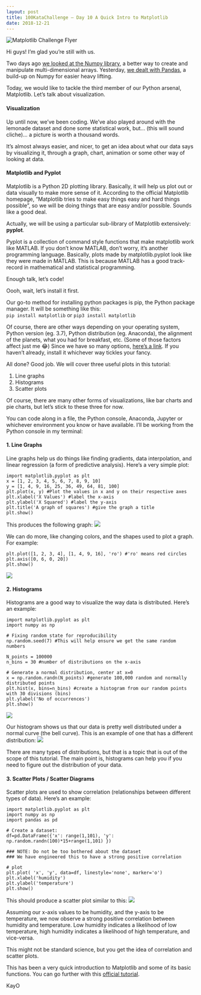 ```yaml
---
layout: post
title: 100KataChallenge — Day 10 A Quick Intro to Matplotlib
date: 2018-12-21
---
```


![Matplotlib Challenge Flyer](https://miro.medium.com/max/1100/0*cdsWxmW68QHdtH5i.png)

Hi guys! I’m glad you’re still with us.

Two days ago [we looked at the Numpy library](https://medium.com/@ngunyimacharia/day-8-sliding-into-numpy-f59989e7bfcd), a better way to create and manipulate multi-dimensional arrays. Yesterday, [we dealt with Pandas](https://medium.com/@wilbusaka/a-gentle-introduction-to-pandas-5ed17421a59d), a build-up on Numpy for easier heavy lifting.

Today, we would like to tackle the third member of our Python arsenal, Matplotlib. Let’s talk about visualization.

#### Visualization
Up until now, we’ve been coding. We’ve also played around with the lemonade dataset and done some statistical work, but… (this will sound cliche)… a picture is worth a thousand words.

It’s almost always easier, and nicer, to get an idea about what our data says by visualizing it, through a graph, chart, animation or some other way of looking at data.

#### Matplotlib and Pyplot
Matplotlib is a Python 2D plotting library. Basically, it will help us plot out or data visually to make more sense of it. According to the official Matplotlib homepage, “Matplotlib tries to make easy things easy and hard things possible”, so we will be doing things that are easy and/or possible. Sounds like a good deal.

Actually, we will be using a particular sub-library of Matplotlib extensively: **pyplot**.

Pyplot is a collection of command style functions that make matplotlib work like MATLAB. If you don’t know MATLAB, don’t worry, it’s another programming language. Basically, plots made by matplotlib.pyplot look like they were made in MATLAB. This is because MATLAB has a good track-record in mathematical and statistical programming.

Enough talk, let’s code!

Oooh, wait, let’s install it first.

Our go-to method for installing python packages is pip, the Python package manager. It will be something like this:  
`pip install matplotlib` or `pip3 install matplotlib`

Of course, there are other ways depending on your operating system, Python version (eg. 3.7), Python distribution (eg. Anaconda), the alignment of the planets, what you had for breakfast, etc. (Some of those factors affect just me 😂)
Since we have so many options, [here’s a link](https://matplotlib.org/2.0.2/users/installing.html). If you haven’t already, install it whichever way tickles your fancy.

All done? Good job. We will cover three useful plots in this tutorial:
1. Line graphs
2. Histograms
3. Scatter plots

Of course, there are many other forms of visualizations, like bar charts and pie charts, but let’s stick to these three for now.

You can code along in a file, the Python console, Anaconda, Jupyter or whichever environment you know or have available. I’ll be working from the Python console in my terminal:

#### 1. Line Graphs
Line graphs help us do things like finding gradients, data interpolation, and linear regression (a form of predictive analysis). Here’s a very simple plot:
```
import matplotlib.pyplot as plt
x = [1, 2, 3, 4, 5, 6, 7, 8, 9, 10]
y = [1, 4, 9, 16, 25, 36, 49, 64, 81, 100]
plt.plot(x, y) #Plot the values in x and y on their respective axes
plt.xlabel('X Values') #label the x-axis
plt.ylabel('X Squared') #label the y-axis
plt.title('A graph of squares') #give the graph a title
plt.show()
```

This produces the following graph:
![](https://miro.medium.com/max/828/0*BJhIAnBgartu92KJ.png)

We can do more, like changing colors, and the shapes used to plot a graph. For example:
```
plt.plot([1, 2, 3, 4], [1, 4, 9, 16], 'ro') #'ro' means red circles
plt.axis([0, 6, 0, 20])
plt.show()
```
![](https://miro.medium.com/max/828/0*LM7N29Ty6waRuYGd.png)

#### 2. Histograms
Histograms are a good way to visualize the way data is distributed. Here’s an example:
```
import matplotlib.pyplot as plt
import numpy as np

# Fixing random state for reproducibility
np.random.seed(7) #This will help ensure we get the same random numbers

N_points = 100000
n_bins = 30 #number of distributions on the x-axis

# Generate a normal distribution, center at x=0
x = np.random.randn(N_points) #generate 100,000 random and normally distributed points
plt.hist(x, bins=n_bins) #create a histogram from our random points with 30 divisions (bins)
plt.ylabel('No of occurrences')
plt.show()
```
![](https://miro.medium.com/max/828/0*BVdQ0eu8jmZGDLrB.png)

Our histogram shows us that our data is pretty well distributed under a normal curve (the bell curve). This is an example of one that has a different distribution:
![](https://miro.medium.com/max/828/0*ZCA2l_hOg-FYSxa6.png)

There are many types of distributions, but that is a topic that is out of the scope of this tutorial. The main point is, histograms can help you if you need to figure out the distribution of your data.

#### 3. Scatter Plots / Scatter Diagrams
Scatter plots are used to show correlation (relationships between different types of data). Here’s an example:
```
import matplotlib.pyplot as plt
import numpy as np
import pandas as pd
 
# Create a dataset:
df=pd.DataFrame({'x': range(1,101), 'y': np.random.randn(100)*15+range(1,101) })

### NOTE: Do not be too bothered about the dataset
### We have engineered this to have a strong positive correlation
 
# plot
plt.plot( 'x', 'y', data=df, linestyle='none', marker='o')
plt.xlabel('humidity')
plt.ylabel('temperature')
plt.show()
```

This should produce a scatter plot similar to this:
![](https://miro.medium.com/max/828/0*ptDU5lyEN_u9o4Yr.png)

Assuming our x-axis values to be humidity, and the y-axis to be temperature, we now observe a strong positive correlation between humidity and temperature. Low humidity indicates a likelihood of low temperature, high humidity indicates a likelihood of high temperature, and vice-versa.

This might not be standard science, but you get the idea of correlation and scatter plots.

This has been a very quick introduction to Matplotlib and some of its basic functions. You can go further with this [official tutorial](https://matplotlib.org/stable/tutorials/index.html).

KayO